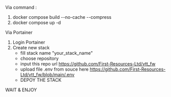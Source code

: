 Via command : 
1. docker compose build --no-cache --compress
2. docker compose up -d

Via Portainer
1. Login Portainer
2. Create new stack
   - fill stack name "your_stack_name"
   - choose repository
   - input this repo url https://github.com/First-Resources-Ltd/vtt_fw
   - upload file .env from souce here https://github.com/First-Resources-Ltd/vtt_fw/blob/main/.env
   - DEPOY THE STACK

WAIT & ENJOY